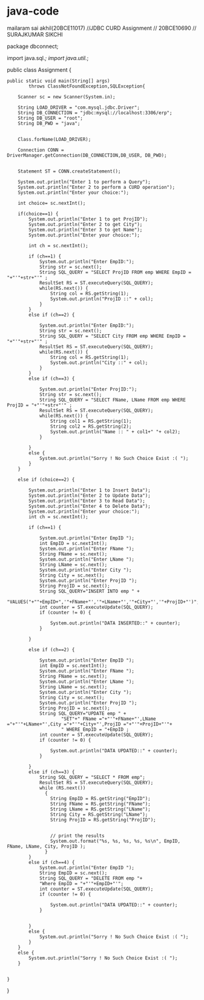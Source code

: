 # java-code
mailaram sai akhil(20BCE11017)
//JDBC CURD Assignment
// 20BCE10690 
// SURAJKUMAR SIKCHI



package dbconnect;

import java.sql.*;
import java.util.*;

public class Assignment {
	
	public static void main(String[] args)
			throws ClassNotFoundException,SQLException{
		
		Scanner sc = new Scanner(System.in);  
		
		String LOAD_DRIVER = "com.mysql.jdbc.Driver";
		String DB_CONNECTION = "jdbc:mysql://localhost:3306/erp";
		String DB_USER = "root";
		String DB_PWD = "java";
		
		
		Class.forName(LOAD_DRIVER);
		
		Connection CONN = DriverManager.getConnection(DB_CONNECTION,DB_USER, DB_PWD);
		
		
		Statement ST = CONN.createStatement();
		
		System.out.println("Enter 1 to perform a Query");
		System.out.println("Enter 2 to perform a CURD operation");
		System.out.println("Enter your choice:");
		
		int choice= sc.nextInt();
		
		if(choice==1) {
			System.out.println("Enter 1 to get ProjID");
			System.out.println("Enter 2 to get City");
			System.out.println("Enter 3 to get Name");
			System.out.println("Enter your choice:");
			
			int ch = sc.nextInt();
			
			if (ch==1) {
				System.out.println("Enter EmpID:");
				String str = sc.next();
				String SQL_QUERY = "SELECT ProjID FROM emp WHERE EmpID = "+"'"+str+"'" ;
				ResultSet RS = ST.executeQuery(SQL_QUERY);
				while(RS.next()) {
					String col = RS.getString(1);
					System.out.println("ProjID ::" + col);
				}
			}
			else if (ch==2) {
				
				System.out.println("Enter EmpID:");
				String str = sc.next();
				String SQL_QUERY = "SELECT City FROM emp WHERE EmpID = "+"'"+str+"'" ;
				ResultSet RS = ST.executeQuery(SQL_QUERY);
				while(RS.next()) {
					String col = RS.getString(1);
					System.out.println("City ::" + col);
				}
			}
			else if (ch==3) {
				
				System.out.println("Enter ProjID:");
				String str = sc.next();
				String SQL_QUERY = "SELECT FName, LName FROM emp WHERE ProjID = "+"'"+str+"'" ;
				ResultSet RS = ST.executeQuery(SQL_QUERY);
				while(RS.next()) {
					String col1 = RS.getString(1);
					String col2 = RS.getString(2);
					System.out.println("Name :: " + col1+" "+ col2);
				}
				
			}
			else {
				System.out.println("Sorry ! No Such Choice Exist :( ");
			}
		}
		
		else if (choice==2) {
			
			System.out.println("Enter 1 to Insert Data");
			System.out.println("Enter 2 to Update Data");
			System.out.println("Enter 3 to Read Data");
			System.out.println("Enter 4 to Delete Data");
			System.out.println("Enter your choice:");
			int ch = sc.nextInt();
			
			if (ch==1) {
				
				System.out.println("Enter EmpID ");
				int EmpID = sc.nextInt();
				System.out.println("Enter FName ");
				String FName = sc.next();
				System.out.println("Enter LName ");
				String LName = sc.next();
				System.out.println("Enter City ");
				String City = sc.next();
				System.out.println("Enter ProjID ");
				String ProjID = sc.next();
				String SQL_QUERY="INSERT INTO emp " + 
						"VALUES("+""+EmpID+",'"+FName+"','"+LName+"','"+City+"','"+ProjID+"')";
				int counter = ST.executeUpdate(SQL_QUERY);
				if (counter != 0) {
					
					System.out.println("DATA INSERTED::" + counter);
				}
				
			}
			
			else if (ch==2) {
				
				System.out.println("Enter EmpID ");
				int EmpID = sc.nextInt();
				System.out.println("Enter FName ");
				String FName = sc.next();
				System.out.println("Enter LName ");
				String LName = sc.next();
				System.out.println("Enter City ");
				String City = sc.next();
				System.out.println("Enter ProjID ");
				String ProjID = sc.next();
				String SQL_QUERY="UPDATE emp " + 
						"SET"+" FName ="+"'"+FName+"',LName ="+"'"+LName+"',City ="+"'"+City+"',ProjID ="+"'"+ProjID+"'"+
						" WHERE EmpID = "+EmpID ;
				int counter = ST.executeUpdate(SQL_QUERY);
				if (counter != 0) {
					
					System.out.println("DATA UPDATED::" + counter);
				}
				
			}
			else if (ch==3) {
				String SQL_QUERY = "SELECT * FROM emp";
				ResultSet RS = ST.executeQuery(SQL_QUERY);
				while (RS.next())
			      {
					String EmpID = RS.getString("EmpID");
			        String FName = RS.getString("FName");
			        String LName = RS.getString("LName");
			        String City = RS.getString("LName");
			        String ProjID = RS.getString("ProjID");
			        
			        
			        // print the results
			        System.out.format("%s, %s, %s, %s, %s\n", EmpID, FName, LName, City, ProjID );
			      }
			}
			else if (ch==4) {
				System.out.println("Enter EmpID ");
				String EmpID = sc.next();
				String SQL_QUERY = "DELETE FROM emp "+
				"Where EmpID = "+"'"+EmpID+"'";
				int counter = ST.executeUpdate(SQL_QUERY);
				if (counter != 0) {
					
					System.out.println("DATA UPDATED::" + counter);
				}
				
				
			}
			else {
				System.out.println("Sorry ! No Such Choice Exist :( ");
			}
		}
		else {
			System.out.println("Sorry ! No Such Choice Exist :( ");
		}
		
		
	}

}

